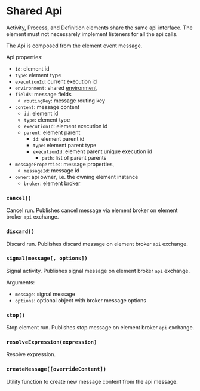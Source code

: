 Shared Api
==========

Activity, Process, and Definition elements share the same api interface. The element must not necessarely implement listeners for all the api calls.

The Api is composed from the element event message.

Api properties:
- `id`: element id
- `type`: element type
- `executionId`: current execution id
- `environment`: shared [environment](/docs/Environment.md)
- `fields`: message fields
  - `routingKey`: message routing key
- `content`: message content
  - `id`: element id
  - `type`: element type
  - `executionId`: element execution id
  - `parent`: element parent
    - `id`: element parent id
    - `type`: element parent type
    - `executionId`: element parent unique execution id
      - `path`: list of parent parents
- `messageProperties`: message properties,
  - `messageId`: message id
- `owner`: api owner, i.e. the owning element instance
  - `broker`: element [broker](https://github.com/paed01/smqp)

### `cancel()`

Cancel run. Publishes cancel message via element broker on element broker `api` exchange.

### `discard()`

Discard run. Publishes discard message on element broker `api` exchange.

### `signal(message[, options])`

Signal activity. Publishes signal message on element broker `api` exchange.

Arguments:
- `message`: signal message
- `options`: optional object with broker message options

### `stop()`

Stop element run. Publishes stop message on element broker `api` exchange.

### `resolveExpression(expression)`

Resolve expression.

### `createMessage([overrideContent])`

Utility function to create new message content from the api message.
